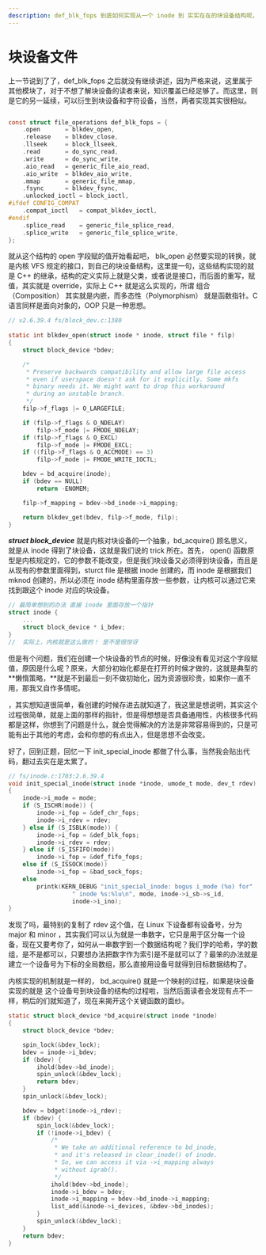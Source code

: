 ```yaml
---
description: def_blk_fops 到底如何实现从一个 inode 到 实实在在的块设备结构呢，这次我们就来揭开它的面纱
---
```


# 块设备文件

上一节说到了了，def\_blk\_fops 之后就没有继续讲述，因为严格来说，这里属于其他模块了，对于不想了解块设备的读者来说，知识覆盖已经足够了。而这里，则是它的另一延续，可以衍生到块设备和字符设备，当然，两者实现其实很相似。

```c

const struct file_operations def_blk_fops = {
	.open		= blkdev_open,
	.release	= blkdev_close,
	.llseek		= block_llseek,
	.read		= do_sync_read,
	.write		= do_sync_write,
  	.aio_read	= generic_file_aio_read,
	.aio_write	= blkdev_aio_write,
	.mmap		= generic_file_mmap,
	.fsync		= blkdev_fsync,
	.unlocked_ioctl	= block_ioctl,
#ifdef CONFIG_COMPAT
	.compat_ioctl	= compat_blkdev_ioctl,
#endif
	.splice_read	= generic_file_splice_read,
	.splice_write	= generic_file_splice_write,
};
```

就从这个结构的 open 字段赋的值开始看起吧， blk\_open 必然要实现的转换，就是内核 VFS 规定的接口，到自己的块设备结构，这里提一句，这些结构实现的就是 C++ 的继承，结构的定义实际上就是父类，或者说是接口，而后面的重写，赋值，其实就是 override，实际上 C++ 就是这么实现的，所谓 组合（Composition） 其实就是内嵌，而多态性（Polymorphism） 就是函数指针。C 语言同样是面向对象的，OOP 只是一种思想。

```c
// v2.6.39.4 fs/block_dev.c:1380
 
static int blkdev_open(struct inode * inode, struct file * filp)
{
	struct block_device *bdev;

	/*
	 * Preserve backwards compatibility and allow large file access
	 * even if userspace doesn't ask for it explicitly. Some mkfs
	 * binary needs it. We might want to drop this workaround
	 * during an unstable branch.
	 */
	filp->f_flags |= O_LARGEFILE;

	if (filp->f_flags & O_NDELAY)
		filp->f_mode |= FMODE_NDELAY;
	if (filp->f_flags & O_EXCL)
		filp->f_mode |= FMODE_EXCL;
	if ((filp->f_flags & O_ACCMODE) == 3)
		filp->f_mode |= FMODE_WRITE_IOCTL;

	bdev = bd_acquire(inode);
	if (bdev == NULL)
		return -ENOMEM;

	filp->f_mapping = bdev->bd_inode->i_mapping;

	return blkdev_get(bdev, filp->f_mode, filp);
}
```

_**struct block\_device**_ 就是内核对块设备的一个抽象，bd\_acquire\(\) 顾名思义，就是从 inode 得到了块设备，这就是我们说的 trick 所在。首先， open\(\) 函数原型是内核规定的，它的参数不能改变，但是我们块设备又必须得到块设备，而且是从现有的参数里面得到，sturct file 是根据 inode 创建的，而 inode 是根据我们 mknod 创建的，所以必须在 inode 结构里面存放一些参数，让内核可以通过它来找到跟这个 inode 对应的块设备。

```c
// 最简单想到的办法 直接 inode 里面存放一个指针
struct inode {
    ...
    struct block_device * i_bdev; 
}
//  实际上，内核就是这么做的！ 是不是很惊讶 
```

但是有个问题，我们在创建一个块设备的节点的时候，好像没有看见对这个字段赋值，原因是什么呢？原来，大部分初始化都是在打开的时候才做的，这就是典型的**懒惰策略，**就是不到最后一刻不做初始化，因为资源很珍贵，如果你一直不用，那我又自作多情呢。

，其实想知道很简单，看创建的时候存进去就知道了，我这里是想说明，其实这个过程很简单，就是上面的那样的指针，但是得想想是否具备通用性，内核很多代码都是这样，你想到了问题是什么，就会觉得解决的方法是非常容易得到的，只是可能有出于其他的考虑，会和你想的有点出入，但是思想不会改变。

好了，回到正题，回忆一下 init\_special\_inode 都做了什么事，当然我会贴出代码，翻过去实在是太累了。

```c
// fs/inode.c:1703:2.6.39.4
void init_special_inode(struct inode *inode, umode_t mode, dev_t rdev)
{
	inode->i_mode = mode;
	if (S_ISCHR(mode)) {
		inode->i_fop = &def_chr_fops;
		inode->i_rdev = rdev;
	} else if (S_ISBLK(mode)) {
		inode->i_fop = &def_blk_fops;
		inode->i_rdev = rdev;
	} else if (S_ISFIFO(mode))
		inode->i_fop = &def_fifo_fops;
	else if (S_ISSOCK(mode))
		inode->i_fop = &bad_sock_fops;
	else
		printk(KERN_DEBUG "init_special_inode: bogus i_mode (%o) for"
				  " inode %s:%lu\n", mode, inode->i_sb->s_id,
				  inode->i_ino);
}
```

发现了吗，最特别的复制了 rdev 这个值，在 Linux 下设备都有设备号，分为 major 和 minor ，其实我们可以认为就是一串数字，它只是用于区分每一个设备，现在又要考你了，如何从一串数字到一个数据结构呢？我们学的哈希，学的数组，是不是都可以，只要想办法把数字作为索引是不是就可以了？最笨的办法就是建立一个设备号为下标的全局数组，那么直接用设备号就得到目标数据结构了。

内核实现的机制就是一样的， bd\_acquire\(\) 就是一个映射的过程，如果是块设备实现的就是 这个设备号到块设备的结构的过程啦，当然后面读者会发现有点不一样，稍后的们就知道了，现在来揭开这个关键函数的面纱。

```c
static struct block_device *bd_acquire(struct inode *inode)
{
	struct block_device *bdev;

	spin_lock(&bdev_lock);
	bdev = inode->i_bdev;
	if (bdev) {
		ihold(bdev->bd_inode);
		spin_unlock(&bdev_lock);
		return bdev;
	}
	spin_unlock(&bdev_lock);

	bdev = bdget(inode->i_rdev);
	if (bdev) {
		spin_lock(&bdev_lock);
		if (!inode->i_bdev) {
			/*
			 * We take an additional reference to bd_inode,
			 * and it's released in clear_inode() of inode.
			 * So, we can access it via ->i_mapping always
			 * without igrab().
			 */
			ihold(bdev->bd_inode);
			inode->i_bdev = bdev;
			inode->i_mapping = bdev->bd_inode->i_mapping;
			list_add(&inode->i_devices, &bdev->bd_inodes);
		}
		spin_unlock(&bdev_lock);
	}
	return bdev;
}
```




